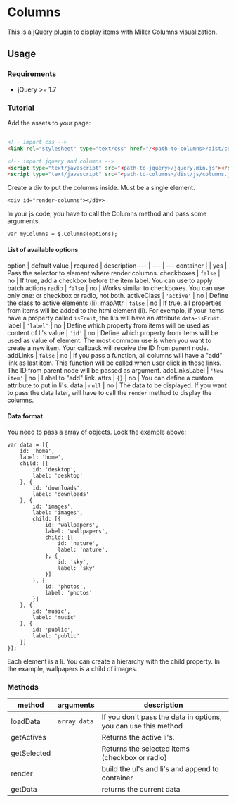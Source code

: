 # Columns

This is a jQuery plugin to display items with Miller Columns visualization.

## Usage
### Requirements

- jQuery >= 1.7

### Tutorial
Add the assets to your page:

```html

<!-- import css -->
<link rel="stylesheet" type="text/css" href="/<path-to-columns>/dist/css/columns.css" />

<!-- import jquery and columns -->
<script type="text/javascript" src="<path-to-jquery>/jquery.min.js"></script>
<script type="text/javascript" src="<path-to-columns>/dist/js/columns.js"></script>

```

Create a div to put the columns inside. Must be a single element.

```
<div id="render-columns"></div>
```

In your js code, you have to call the Columns method and pass some arguments.

```
var myColumns = $.Columns(options);
```


#### List of available options

option | default value | required | description
--- | --- | ---
container | | yes | Pass the selector to element where render columns.
checkboxes | `false` | no | If true, add a checkbox before the item label. You can use to apply batch actions
radio | `false` | no | Works similar to checkboxes. You can use only one: or checkbox or radio, not both.
activeClass | `'active'` | no | Define the class to active elements (li).
mapAttr | `false` | no | If true, all properties from items will be added to the html element (li). For exemplo, if your items have a property called `isFruit`, the li's will have an attribute `data-isFruit`.
label | `'label'` | no | Define which property from items will be used as content of li's
value | `'id'` | no | Define which property from items will be used as value of element. The most commom use is when you want to create a new item. Your callback will receive the ID from parent node.
addLinks | `false` | no | If you pass a function, all columns will have a "add" link as last item. This function will be called when user click in those links. The ID from parent node will be passed as argument.
addLinksLabel | `'New item'` | no | Label to "add" link.
attrs | `{}` | no | You can define a custom attribute to put in li's. 
data | `null` | no | The data to be displayed. If you want to pass the data later, will have to call the `render` method to display the columns.

#### Data format
You need to pass a array of objects. Look the example above:

```
var data = [{
    id: 'home',
    label: 'home',
    child: [{
        id: 'desktop',
        label: 'desktop'
    }, {
        id: 'downloads',
        label: 'downloads'
    }, {
        id: 'images',
        label: 'images',
        child: [{
            id: 'wallpapers',
            label: 'wallpapers',
            child: [{
                id: 'nature',
                label: 'nature',
            }, {
                id: 'sky',
                label: 'sky'
            }]
        }, {
            id: 'photos',
            label: 'photos'
        }]
    }, {
        id: 'music',
        label: 'music'
    }, {
        id: 'public',
        label: 'public'
    }]
}];
```

Each element is a li. You can create a hierarchy with the child property. In the example, wallpapers is a child of images.

### Methods
method | arguments | description
--- | --- | ---
loadData | `array data` | If you don't pass the data in options, you can use this method
getActives | | Returns the active li's. 
getSelected | | Returns the selected items (checkbox or radio)
render | | build the ul's and li's and append to container
getData | | returns the current data 
